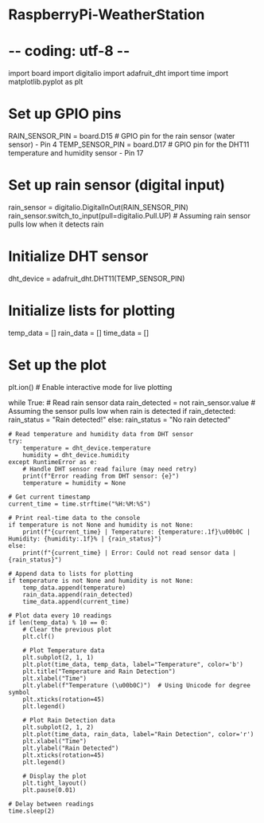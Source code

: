 # RaspberryPi-WeatherStation

# -- coding: utf-8 --

import board
import digitalio
import adafruit_dht
import time
import matplotlib.pyplot as plt

# Set up GPIO pins
RAIN_SENSOR_PIN = board.D15 # GPIO pin for the rain sensor (water sensor) - Pin 4
TEMP_SENSOR_PIN = board.D17  # GPIO pin for the DHT11 temperature and humidity sensor - Pin 17

# Set up rain sensor (digital input)
rain_sensor = digitalio.DigitalInOut(RAIN_SENSOR_PIN)
rain_sensor.switch_to_input(pull=digitalio.Pull.UP)  # Assuming rain sensor pulls low when it detects rain

# Initialize DHT sensor
dht_device = adafruit_dht.DHT11(TEMP_SENSOR_PIN)

# Initialize lists for plotting
temp_data = []
rain_data = []
time_data = []

# Set up the plot
plt.ion()  # Enable interactive mode for live plotting

while True:
    # Read rain sensor data
    rain_detected = not rain_sensor.value  # Assuming the sensor pulls low when rain is detected
    if rain_detected:
        rain_status = "Rain detected!"
    else:
        rain_status = "No rain detected"

    # Read temperature and humidity data from DHT sensor
    try:
        temperature = dht_device.temperature
        humidity = dht_device.humidity
    except RuntimeError as e:
        # Handle DHT sensor read failure (may need retry)
        print(f"Error reading from DHT sensor: {e}")
        temperature = humidity = None

    # Get current timestamp
    current_time = time.strftime("%H:%M:%S")

    # Print real-time data to the console
    if temperature is not None and humidity is not None:
        print(f"{current_time} | Temperature: {temperature:.1f}\u00b0C | Humidity: {humidity:.1f}% | {rain_status}")
    else:
        print(f"{current_time} | Error: Could not read sensor data | {rain_status}")

    # Append data to lists for plotting
    if temperature is not None and humidity is not None:
        temp_data.append(temperature)
        rain_data.append(rain_detected)
        time_data.append(current_time)

    # Plot data every 10 readings
    if len(temp_data) % 10 == 0:
        # Clear the previous plot
        plt.clf()

        # Plot Temperature data
        plt.subplot(2, 1, 1)
        plt.plot(time_data, temp_data, label="Temperature", color='b')
        plt.title("Temperature and Rain Detection")
        plt.xlabel("Time")
        plt.ylabel(f"Temperature (\u00b0C)")  # Using Unicode for degree symbol
        plt.xticks(rotation=45)
        plt.legend()

        # Plot Rain Detection data
        plt.subplot(2, 1, 2)
        plt.plot(time_data, rain_data, label="Rain Detection", color='r')
        plt.xlabel("Time")
        plt.ylabel("Rain Detected")
        plt.xticks(rotation=45)
        plt.legend()

        # Display the plot
        plt.tight_layout()
        plt.pause(0.01)

    # Delay between readings
    time.sleep(2)
